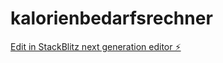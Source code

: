 # kalorienbedarfsrechner

[Edit in StackBlitz next generation editor ⚡️](https://stackblitz.com/~/github.com/christianWiegand/kalorienbedarfsrechner)